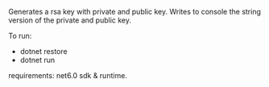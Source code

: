 Generates a rsa key with private and public key.
Writes to console the string version of the private and public key.

To run:
* dotnet restore
* dotnet run

requirements:
net6.0 sdk & runtime.
